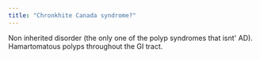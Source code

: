 ```yaml
---
title: "Chronkhite Canada syndrome?"
---
```

Non inherited disorder (the only one of the polyp syndromes that isnt' AD). Hamartomatous polyps throughout the GI tract.

